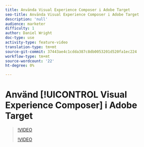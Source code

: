 ```yaml
---
title: Använda Visual Experience Composer i Adobe Target
seo-title: Använda Visual Experience Composer i Adobe Target
description: 'null'
audience: marketer
difficulty: 1
author: Daniel Wright
doc-type: use
activity-type: feature-video
translation-type: tm+mt
source-git-commit: 37443ae4c1cdda387c8db0053201d520fa1ec224
workflow-type: tm+mt
source-wordcount: '22'
ht-degree: 0%

---
```



# Använd [!UICONTROL Visual Experience Composer] i Adobe Target

>[!VIDEO](https://video.tv.adobe.com/v/17399/?quality=12)
>
>[!VIDEO](https://video.tv.adobe.com/v/17401/?quality=12)